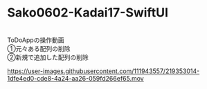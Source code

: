 # Sako0602-Kadai17-SwiftUI
<br>ToDoAppの操作動画<br>①元々ある配列の削除<br>②新規で追加した配列の削除


https://user-images.githubusercontent.com/111943557/219353014-1dfe4ed0-cde8-4a24-aa26-059fd266ef65.mov

